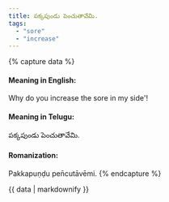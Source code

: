 ```yaml
---
title: పక్కపుండు పెంచుతావేమి.
tags:
  - "sore"
  - "increase"
---
```


{% capture data %}
#### Meaning in English:
Why do you increase the sore in my side'!

#### Meaning in Telugu:
పక్కపుండు పెంచుతావేమి.

#### Romanization:
Pakkapuṇḍu pen̄cutāvēmi.
{% endcapture %}

{{ data | markdownify }}

